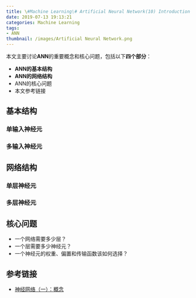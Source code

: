 ```yaml
---
title: \#Machine Learning\# Artificial Neural Network(10) Introduction
date: 2019-07-13 19:13:21
categories: Machine Learning
tags:
- ANN
thumbnail: /images/Artificial Neural Network.png
---
```








本文主要讨论**ANN**的重要概念和核心问题，包括以下**四个部分**：

- **ANN的基本结构**
- **ANN的网络结构**
- ANN的核心问题
- 本文参考链接



<!-- more -->



## 基本结构

### 单输入神经元

### 多输入神经元

## 网络结构

### 单层神经元

### 多层神经元

## 核心问题

- 一个网络需要多少层？
- 一个层需要多少神经元？
- 一个神经元的权重、偏置和传输函数该如何选择？

## 参考链接

- [神经网络（一）：概念](https://www.jianshu.com/p/46fefd4bdd88)